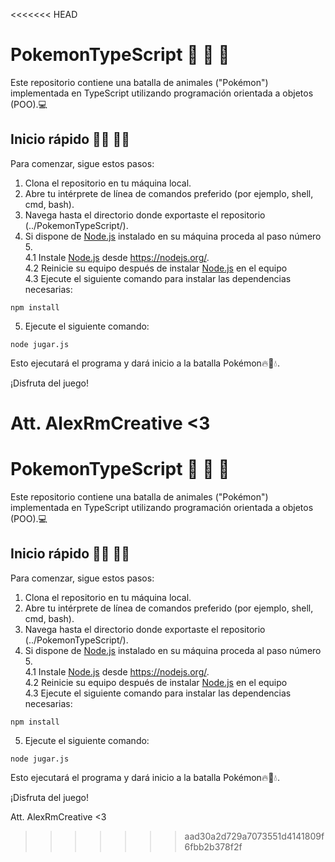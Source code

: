 <<<<<<< HEAD
# PokemonTypeScript 🐅 🐊 🐳

Este repositorio contiene una batalla de animales ("Pokémon") implementada en TypeScript utilizando programación orientada a objetos (POO).💻

## Inicio rápido 👨‍💻 👩‍💻

Para comenzar, sigue estos pasos:

1. Clona el repositorio en tu máquina local.
2. Abre tu intérprete de línea de comandos preferido (por ejemplo, shell, cmd, bash).
3. Navega hasta el directorio donde exportaste el repositorio (../PokemonTypeScript/).
4. Si dispone de [Node.js](https://nodejs.org/) instalado en su máquina proceda al paso número 5. </br>
4.1 Instale [Node.js](https://nodejs.org/) desde https://nodejs.org/. </br>
4.2 Reinicie su equipo después de instalar [Node.js](https://nodejs.org/) en el equipo </br>
4.3 Ejecute el siguiente comando para instalar las dependencias necesarias:

```shell
npm install
```
5. Ejecute el siguiente comando:

```shell
node jugar.js
```
Esto ejecutará el programa y dará inicio a la batalla Pokémon🔥🌱💧.

¡Disfruta del juego!

Att. AlexRmCreative <3
=======
# PokemonTypeScript 🐅 🐊 🐳

Este repositorio contiene una batalla de animales ("Pokémon") implementada en TypeScript utilizando programación orientada a objetos (POO).💻

## Inicio rápido 👨‍💻 👩‍💻

Para comenzar, sigue estos pasos:

1. Clona el repositorio en tu máquina local.
2. Abre tu intérprete de línea de comandos preferido (por ejemplo, shell, cmd, bash).
3. Navega hasta el directorio donde exportaste el repositorio (../PokemonTypeScript/).
4. Si dispone de [Node.js](https://nodejs.org/) instalado en su máquina proceda al paso número 5. </br>
4.1 Instale [Node.js](https://nodejs.org/) desde https://nodejs.org/. </br>
4.2 Reinicie su equipo después de instalar [Node.js](https://nodejs.org/) en el equipo </br>
4.3 Ejecute el siguiente comando para instalar las dependencias necesarias:

```shell
npm install
```
5. Ejecute el siguiente comando:

```shell
node jugar.js
```
Esto ejecutará el programa y dará inicio a la batalla Pokémon🔥🌱💧.

¡Disfruta del juego!

Att. AlexRmCreative <3
>>>>>>> aad30a2d729a7073551d4141809f6fbb2b378f2f
